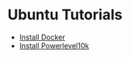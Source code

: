 # Ubuntu Tutorials

- [Install Docker](install-docker.md)
- [Install Powerlevel10k](install-p10k.md)
